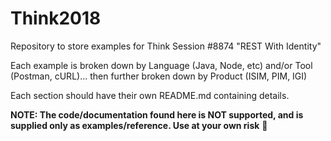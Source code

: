 # Think2018
Repository to store examples for Think Session #8874 "REST With Identity"

Each example is broken down by Language (Java, Node, etc) and/or Tool (Postman, cURL)...
then further broken down by Product (ISIM, PIM, IGI)

Each section should have their own README.md containing details.

**NOTE: The code/documentation found here is NOT supported, and is supplied only as examples/reference.
Use at your own risk** :metal:
